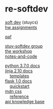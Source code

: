 # re-softdev

[soft dev](http://www.stuycs.org/courses/software-development/mykolyk-1) (stuycs)  
[hw assignments](https://docs.google.com/document/u/1/d/e/2PACX-1vTMF7XB2rZ28WqASFIYlhpJd7_4iLCEGInbIA69vnrtwx1-VH5kD51uwdo0CfODjHemimxd4AGsxRnx/pub)

[qaf](https://groups.google.com/a/stuy.edu/forum/#!forum/softdev18-19)

[stuy-softdev group](https://github.com/stuy-softdev)  
[the workshop](https://github.com/stuy-softdev/workshop)  
[notes-and-code](https://github.com/stuy-softdev/notes-and-code)  

[python 3.7.0 docs](https://docs.python.org/3/)  
[jinja 2.10 docs](http://jinja.pocoo.org/docs/2.10/)  
&nbsp;&nbsp;&nbsp;&nbsp;[templates](http://jinja.pocoo.org/docs/2.10/templates/)  
[flask 1.0 docs](http://flask.pocoo.org/docs/1.0/)  
&nbsp;&nbsp;&nbsp;&nbsp;[quickstart](http://flask.pocoo.org/docs/1.0/quickstart/)  
[mdn css](https://developer.mozilla.org/en-US/docs/Web/CSS)  
&nbsp;&nbsp;&nbsp;&nbsp;[reference](https://developer.mozilla.org/en-US/docs/Web/CSS/Reference)  
[api knowledge base](https://drive.google.com/drive/u/1/folders/0B9IBLjv6_7y6eExpYkdGNmRpZ3c)
